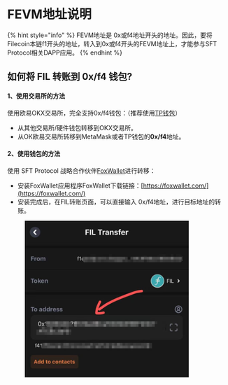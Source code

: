 # FEVM地址说明

{% hint style="info" %}
FEVM地址是 0x或f4地址开头的地址。因此，要将Filecoin本链f1开头的地址，转入到0x或f4开头的FEVM地址上，才能参与SFT Protocol相关DAPP应用。
{% endhint %}

## 如何将 FIL 转账到 0x/f4 钱包?

#### 1、使用交易所的方法

使用欧易OKX交易所，完全支持0x/f4钱包[​](https://docs.stfil.io/docs/guides/fevm/transferto0xf4wallet#okx-exchange-fully-supports-0xf4-wallet)：（推荐使用[TP钱包](https://www.tokenpocket.pro/zh/download/app)）

* 从其他交易所/硬件钱包转移到OKX交易所。
* 从OK欧易交易所转移到MetaMask或者TP钱包的**0x/f4**地址。

#### 2、使用钱包的方法

使用 SFT Protocol 战略合作伙伴[FoxWallet](https://foxwallet.com/)进行转移：

* 安装FoxWallet应用程序[​](https://docs.stfil.io/docs/guides/fevm/transferto0xf4wallet#install-foxwallet-app)FoxWallet下载链接：[https://foxwallet.com/](https://foxwallet.com/)
* 安装完成后，在FIL转账页面，可以直接输入 0x/f4地址，进行目标地址的转账。

<figure><img src="../../.gitbook/assets/微信图片_20230714151256.png" alt="" width="375"><figcaption></figcaption></figure>
